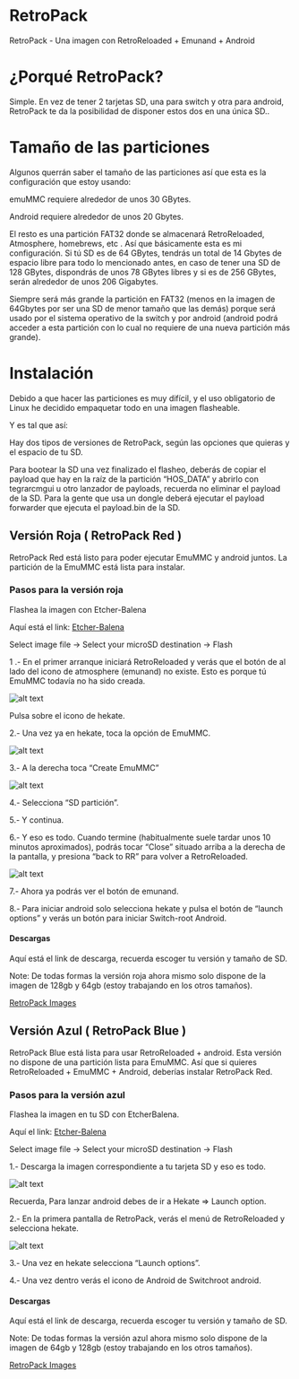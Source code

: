 # RetroPack
RetroPack - Una imagen con RetroReloaded + Emunand + Android

# ¿Porqué RetroPack?

Simple. En vez de tener 2 tarjetas SD, una para switch y otra para android, RetroPack te da la posibilidad de disponer estos dos en una única SD..

# Tamaño de las particiones

Algunos querrán saber el tamaño de las particiones así que esta es la configuración que estoy usando:

emuMMC requiere alrededor de unos 30 GBytes.

Android requiere alrededor de unos  20 Gbytes.

El resto es una partición FAT32 donde se almacenará RetroReloaded, Atmosphere, homebrews, etc .
Así que básicamente esta es mi configuración. Si tú SD es de 64 GBytes, tendrás un total de  14 Gbytes de espacio libre para todo lo mencionado antes, en caso de tener una SD de 128 GBytes, dispondrás de unos 78 GBytes libres y si es de 256 GBytes, serán alrededor de unos 206 Gigabytes.

Siempre será más grande la partición en FAT32 (menos en la imagen de 64Gbytes por ser una SD de menor tamaño que las demás) porque será usado por el sistema operativo de la switch y por android (android podrá acceder a esta partición con lo cual no requiere de una nueva partición más grande).

# Instalación

Debido a que hacer las particiones es muy difícil, y el uso obligatorio de Linux he decidido empaquetar todo en una imagen flasheable.

Y es tal que así:

Hay dos tipos de versiones de RetroPack, según las opciones que quieras y el espacio de tu SD.

Para bootear la SD una vez finalizado el flasheo, deberás de copiar el payload que hay en la raíz de la partición “HOS_DATA” y abrirlo con tegrarcmgui u otro lanzador de payloads, recuerda no eliminar el payload de la SD.
Para la gente que usa un dongle deberá ejecutar el payload forwarder que ejecuta el payload.bin de la SD.

## Versión Roja ( RetroPack Red )

RetroPack Red está listo para poder ejecutar EmuMMC y android juntos. La partición de la EmuMMC está lista para instalar.

### Pasos para la versión roja

Flashea la imagen con Etcher-Balena

Aquí está el link: [Etcher-Balena](https://www.balena.io/etcher/)

Select image file -> Select your microSD destination -> Flash

1 .- En el primer arranque iniciará RetroReloaded y verás que el botón de al lado del icono de atmosphere (emunand) no existe. Esto es porque tú EmuMMC todavía no ha sido creada.

![alt text](rr_boot_v2_noemu.png)

Pulsa sobre el icono de hekate.

2.- Una vez ya en hekate, toca la opción de EmuMMC.

![alt text](hekate1.png)

3.- A la derecha toca “Create EmuMMC”

![alt text](hekate2.png)

4.- Selecciona “SD partición”.

5.- Y continua.

6.- Y eso es todo. Cuando termine (habitualmente suele tardar unos 10 minutos aproximados), podrás tocar “Close” situado arriba a la derecha de la pantalla, y presiona “back to RR” para volver a RetroReloaded.

![alt text](rr_boot_v2.jpg)

7.- Ahora ya podrás ver el botón de emunand.

8.- Para iniciar android solo selecciona hekate y pulsa el botón de “launch options” y verás un botón para iniciar Switch-root Android.

#### Descargas

Aquí está el link de descarga, recuerda escoger tu versión y tamaño de SD.

Note: De todas formas la versión roja ahora mismo solo dispone de la imagen de 128gb y 64gb (estoy trabajando en los otros tamaños).

[RetroPack Images](https://mega.nz/#F!TvYyGS5D!4CRLomt3FVgD2c4UvcB_fQ)

## Versión Azul ( RetroPack Blue )

RetroPack Blue está lista para usar RetroReloaded + android. Esta versión no dispone de una partición lista para EmuMMC. Así que si quieres RetroReloaded + EmuMMC + Android, deberías instalar RetroPack Red.

### Pasos para la versión azul

Flashea la imagen en tu SD con EtcherBalena.

Aquí el link: [Etcher-Balena](https://www.balena.io/etcher/)

Select image file -> Select your microSD destination -> Flash

1.- Descarga la imagen correspondiente a tu tarjeta SD y eso es todo.

![alt text](rr_boot_v2_noemu.png)

Recuerda, Para lanzar android debes de ir a Hekate => Launch option.

2.- En la primera pantalla de RetroPack, verás el menú de RetroReloaded y selecciona hekate.

![alt text](hekate1.png)

3.- Una vez en hekate selecciona “Launch options”.

4.- Una vez dentro verás el icono de Android de Switchroot android.

#### Descargas

Aquí está el link de descarga, recuerda escoger tu versión y tamaño de SD.

Note: De todas formas la versión azul ahora mismo solo dispone de la imagen de 64gb y 128gb (estoy trabajando en los otros tamaños).

[RetroPack Images](https://mega.nz/#F!TvYyGS5D!4CRLomt3FVgD2c4UvcB_fQ)

